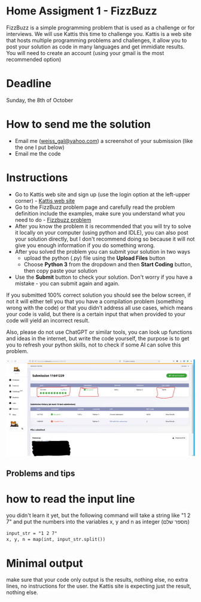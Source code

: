 # Home Assigment 1 - FizzBuzz
FizzBuzz is a simple programming problem that is used as a challenge or for interviews. 
We will use Kattis this time to challenge you. Kattis is a web site that hosts multiple programming problems and challenges, it allow you to post your solution as code in many languages and get immidiate results. You will need to create an account (using your gmail is the most recommended option)

# Deadline 
Sunday, the 8th of October

# How to send me the solution

- Email me (weiss_gal@yahoo.com) a screenshot of your submission (like the one I put below)
- Email me the code

# Instructions 
- Go to Kattis web site and sign up (use the login option at the left-upper corner) - [Kattis web site](https://open.kattis.com/)
- Go to the FizzBuzz problem page and carefully read the problem definition include the examples, make sure you understand what you need to do - [Fizzbuzz problem](https://open.kattis.com/problems/fizzbuzz)
- After you know the problem it is recommended that you will try to solve it locally on your computer (using python and IDLE), you can also post your solution directly, but I don't recommend doing so because it will not give you enough information if you do something wrong.
- After you solved the problem you can submit your solution in two ways
  - upload the python (.py) file using the **Upload Files** button
  - Choose **Python 3** from the dropdown and then **Start Coding** button, then copy paste your solution
- Use the **Submit** button to check your solution. Don't worry if you have a mistake - you can submit again and again.

If you submitted 100% correct solution you should see the below screen, if not it will either tell you that you have a compilation problem (something wrong with the code) or that you didn't address all use cases, which means your code is valid, but there is a certain input that when provided to your code will yield an incorrect result. 

Also, please do not use ChatGPT or similar tools, you can look up functions and ideas in the internet, but write the code yourself, the purpose is to get you to refresh your python skills, not to check if some AI can solve this problem. 

![This is how the screen looks if you submitted a 100% correct solution](fizzbuzz_screenshot.png)

## Problems and tips 
# how to read the input line
you didn't learn it yet, but the following command will take a string like "1 2 7" and put the numbers into the variables x, y and n as integer (מספר שלם)

```
input_str = "1 2 7"
x, y, n = map(int, input_str.split())
```

# Minimal output 
make sure that your code only output is the results, nothing else, no extra lines, no instructions for the user. the Kattis site is expecting just the result, nothing else. 

